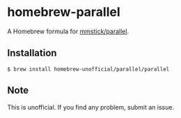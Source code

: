 # homebrew-parallel

A Homebrew formula for [mmstick/parallel](https://github.com/mmstick/parallel).

## Installation

```
$ brew install homebrew-unofficial/parallel/parallel
```

## Note

This is unofficial.
If you find any problem, submit an issue.
